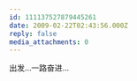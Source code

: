 ```yaml
---
id: 111137527879445261
date: 2009-02-22T02:43:56.000Z
reply: false
media_attachments: 0
---
```


出发…一路奋进…

